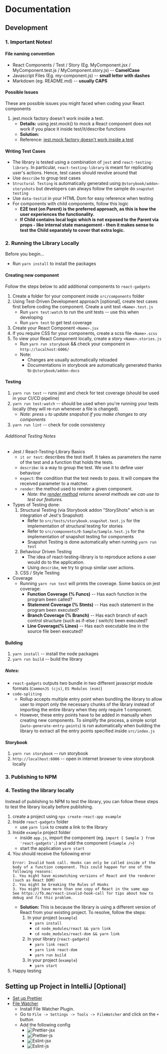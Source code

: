 # Documentation

## Development

### 1. Important Notes!

#### File naming convention

-   React Components / Test / Story (Eg. MyComponent.jsx / MyComponent.test.js / MyComponent.story.js) -- **CamelCase**
-   Javascript Files (Eg. my-component.js) -- **small letter with dashes**
-   Markdown (eg. README.md) -- **usually CAPS**

#### Possible Issues

These are possible issues you might faced when coding your React components

1. jest.mock factory doesn't work inside a test.
    - **Details:** using jest.mock() to mock a React component does not work if you place it inside test/it/describe functions
    - **Solution:**
    - Reference: [jest.mock factory doesn't work inside a test](https://github.com/facebook/jest/issues/2582)
            
#### Writing Test Cases

-   The library is tested using a combination of `jest` and `react-testing-library`. In particular, `react-testing-library` is meant for replicating user's actions. Hence, test cases should revolve around that
-   Use `describe` to group test cases
-   `Structural Testing` is automatically generated using `@storybook/addon-storyshots` but developers can always follow the sample do `snapshot testing`
-   Use `data-testid` in your HTML Dom for easy reference when testing
-   For components with child components, follow this logic
    -   **E2E test (on Parent) is the preferred approach, as this is how the user experiences the functionality.**
    -   **If Child contains local logic which is not exposed to the Parent via props - like internal state management - then it makes sense to test the Child separately to cover that extra logic.**

### 2. Running the Library Locally

Before you begin...
- Run `yarn install` to install the packages

#### Creating new component

Follow the steps below to add additional components to `react-gadgets`

1. Create a folder for your component inside `src/components` folder
2. Using Test-Driven Development approach [optional], create test cases first before coding the component. Create a unit test `<Name>.test.js`
    - Run `yarn test:watch` to run the unit tests -- use this when developing
    - Run `yarn test` to get test coverage
3. Create your React Component `<Name>.jsx`
4. If you require CSS for your components, create a scss file `<Name>.scss`
5. To view your React Component locally, create a story `<Name>.stories.js`
    - Run `yarn run storybook` && check your component in `http://localhost:6006/`
    - Note:
        - Changes are usually automatically reloaded
        - Documentations in storybook are automatically generated thanks to `@storybook/addon-docs`

#### Testing

1. `yarn run test` -- runs jest and check for test coverage (should be used in your CI/CD pipeline)
2. `yarn run test:watch` -- should be used when you're running your tests locally (they will re-run whenever a file is changed).
    - _Note: press `u` to update snapshot if you make changes to any components_
3. `yarn run lint` -- check for code consistency

###### Additional Testing Notes

-   Jest / React-Testing-Library Basics
    -   `it or test`: describes the test itself. It takes as parameters the name of the test and a function that holds the tests.
    -   `describe`: is a way to group the test. We use it to define user behaviour
    -   `expect`: the condition that the test needs to pass. It will compare the received parameter to a matcher.
    -   `render`: the method used to render a given component.
        -   _Note: the [render method](https://testing-library.com/docs/react-testing-library/api) returns several methods we can use to test our features._
-   Types of Testing done:
    1. Structural Testing (via Storybook addon "StoryShots" which is an integration of Jest's Snapshot)
        - Refer to `src/tests/storybook.snapshot.test.js` for the implementation of structural testing for stories
        - Refer to `src/components/0-Sample/Sample.test.js` for the implementation of snapshot testing for components
        - Snapshot Testing is done automatically when running `yarn run test`
    2. Behaviour Driven Testing
        - The idea of react-testing-library is to reproduce actions a user would do to the application.
        - Using `describe`, we try to group similar user actions.
    3. CSS / Style Testing
-   Coverage
    -   Running `yarn run test` will prints the coverage. Some basics on jest coverage:
        -   **Function Coverage (% Funcs)** -- Has each function in the program been called?
        -   **Statement Coverage (% Stmts)** -- Has each statement in the program been executed?
        -   **Branch Coverage (% Branch)** -- Has each branch of each control structure (such as if-else / switch) been executed?
        -   **Line Coverage(% Lines)** -- Has each executable line in the source file been executed?

#### Building

1. `yarn install` -- install the node packages
2. `yarn run build` -- build the library

##### Notes:

- `react-gadgets` outputs two bundle in two different javascript module formats (`CommonJS (cjs)`, `ES Modules (esm)`) 
- `code-spliting`
    - Rollup accepts multiple entry point when bundling the library to allow user to import only the necessary chunks of the library instead of importing the entire library when they only require 1 component.
    - However, these entry points have to be added in manually when creating new components. To simplify the process, a simple script (`auto-generate-entry-points`) is run automatically when building the library to extract all the entry points specified inside `src/index.js`

#### Storybook

1. `yarn run storybook` -- run storybook
2. `http://localhost:6006` -- open in internet browser to view storybook locally

### 3. Publishing to NPM

### 4. Testing the library locally

Instead of publishing to NPM to test the library, you can follow these steps to test the library locally before publishing.

1. create a project using `npx create-react-app example`
2. Inside `react-gadgets` folder
    - use `yarn link` to create a link to the library
3. Inside `example` project folder
    - inside `app.js`, import the component (eg. `import { Sample } from 'react-gadgets';`) and add the component (`<Sample />`)
    - start the application `yarn start`
4. You should receive the following error 
    ```$xslt
    Error: Invalid hook call. Hooks can only be called inside of the body of a function component. This could happen for one of the following reasons:
    1. You might have mismatching versions of React and the renderer (such as React DOM)
    2. You might be breaking the Rules of Hooks
    3. You might have more than one copy of React in the same app
    See https://fb.me/react-invalid-hook-call for tips about how to debug and fix this problem.
    ```
    - **Solution:** This is because the library is using a different version of React from your existing project. To resolve, follow the steps:
        1. In your project (`example`)
            - `yarn install`
            - `cd node_modules/react && yarn link`
            - `cd node_modules/react-dom && yarn link`
        2. In your library (`react-gadgets`)
            - `yarn link react`
            - `yarn link react-dom` 
            - `yarn run build`
        3. In your project (`example`)
            - `yarn start`
5. Happy testing

## Setting up Project in IntelliJ [Optional]

-   [Set up Prettier](https://www.jetbrains.com/help/idea/prettier.html#ws_prettier_reformat_code)
-   [File Watcher](https://blog.jetbrains.com/webstorm/2016/08/using-external-tools/)
    -   Install File Watcher Plugin.
    -   Go to `File -> Settings -> Tools -> FileWatcher` and click on the `+` button
    -   Add the following config
        -   ![Prettier-jsx](images/filewatcher_1.png)
        -   ![Prettier-js](images/filewatcher_2.png)
        -   ![Eslint-jsx](images/filewatcher_3.png)
        -   ![Eslint-js](images/filewatcher_4.png)
